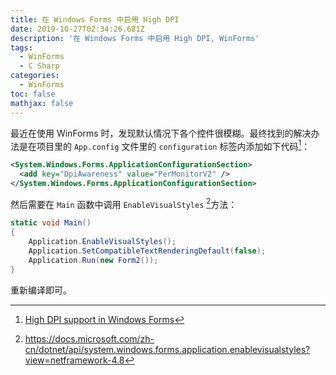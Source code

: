 ```yaml
---
title: 在 Windows Forms 中启用 High DPI
date: 2019-10-27T02:34:26.681Z
description: '在 Windows Forms 中启用 High DPI, WinForms'
tags:
  - WinForms
  - C Sharp
categories:
  - WinForms
toc: false
mathjax: false
---
```

最近在使用 WinForms 时，发现默认情况下各个控件很模糊。最终找到的解决办法是在项目里的 `App.config` 文件里的 `configuration` 标签内添加如下代码[^1]：

```xml
<System.Windows.Forms.ApplicationConfigurationSection>
  <add key="DpiAwareness" value="PerMonitorV2" />
</System.Windows.Forms.ApplicationConfigurationSection>
```

然后需要在 `Main` 函数中调用 `EnableVisualStyles` [^2]方法： 

```c#
static void Main()
{
    Application.EnableVisualStyles();
    Application.SetCompatibleTextRenderingDefault(false);
    Application.Run(new Form2());
}
```

重新编译即可。


[^1]: [High DPI support in Windows Forms](https://docs.microsoft.com/en-us/dotnet/framework/winforms/high-dpi-support-in-windows-forms)
[^2]:  https://docs.microsoft.com/zh-cn/dotnet/api/system.windows.forms.application.enablevisualstyles?view=netframework-4.8
